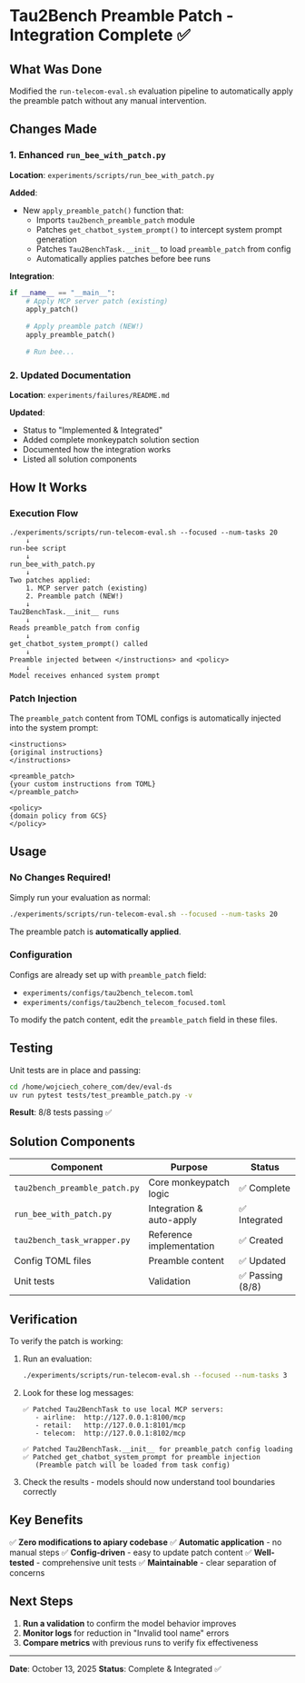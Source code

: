 # Tau2Bench Preamble Patch - Integration Complete ✅

## What Was Done

Modified the `run-telecom-eval.sh` evaluation pipeline to automatically apply the preamble patch without any manual intervention.

## Changes Made

### 1. Enhanced `run_bee_with_patch.py`

**Location**: `experiments/scripts/run_bee_with_patch.py`

**Added**:
- New `apply_preamble_patch()` function that:
  - Imports `tau2bench_preamble_patch` module
  - Patches `get_chatbot_system_prompt()` to intercept system prompt generation
  - Patches `Tau2BenchTask.__init__` to load `preamble_patch` from config
  - Automatically applies patches before bee runs

**Integration**:
```python
if __name__ == "__main__":
    # Apply MCP server patch (existing)
    apply_patch()
    
    # Apply preamble patch (NEW!)
    apply_preamble_patch()
    
    # Run bee...
```

### 2. Updated Documentation

**Location**: `experiments/failures/README.md`

**Updated**:
- Status to "Implemented & Integrated"
- Added complete monkeypatch solution section
- Documented how the integration works
- Listed all solution components

## How It Works

### Execution Flow

```
./experiments/scripts/run-telecom-eval.sh --focused --num-tasks 20
    ↓
run-bee script
    ↓
run_bee_with_patch.py
    ↓
Two patches applied:
    1. MCP server patch (existing)
    2. Preamble patch (NEW!)
    ↓
Tau2BenchTask.__init__ runs
    ↓
Reads preamble_patch from config
    ↓
get_chatbot_system_prompt() called
    ↓
Preamble injected between </instructions> and <policy>
    ↓
Model receives enhanced system prompt
```

### Patch Injection

The `preamble_patch` content from TOML configs is automatically injected into the system prompt:

```
<instructions>
{original instructions}
</instructions>

<preamble_patch>
{your custom instructions from TOML}
</preamble_patch>

<policy>
{domain policy from GCS}
</policy>
```

## Usage

### No Changes Required!

Simply run your evaluation as normal:

```bash
./experiments/scripts/run-telecom-eval.sh --focused --num-tasks 20
```

The preamble patch is **automatically applied**.

### Configuration

Configs are already set up with `preamble_patch` field:

- `experiments/configs/tau2bench_telecom.toml`
- `experiments/configs/tau2bench_telecom_focused.toml`

To modify the patch content, edit the `preamble_patch` field in these files.

## Testing

Unit tests are in place and passing:

```bash
cd /home/wojciech_cohere_com/dev/eval-ds
uv run pytest tests/test_preamble_patch.py -v
```

**Result**: 8/8 tests passing ✅

## Solution Components

| Component | Purpose | Status |
|-----------|---------|--------|
| `tau2bench_preamble_patch.py` | Core monkeypatch logic | ✅ Complete |
| `run_bee_with_patch.py` | Integration & auto-apply | ✅ Integrated |
| `tau2bench_task_wrapper.py` | Reference implementation | ✅ Created |
| Config TOML files | Preamble content | ✅ Updated |
| Unit tests | Validation | ✅ Passing (8/8) |

## Verification

To verify the patch is working:

1. Run an evaluation:
   ```bash
   ./experiments/scripts/run-telecom-eval.sh --focused --num-tasks 3
   ```

2. Look for these log messages:
   ```
   ✅ Patched Tau2BenchTask to use local MCP servers:
      - airline:  http://127.0.0.1:8100/mcp
      - retail:   http://127.0.0.1:8101/mcp
      - telecom:  http://127.0.0.1:8102/mcp

   ✅ Patched Tau2BenchTask.__init__ for preamble_patch config loading
   ✅ Patched get_chatbot_system_prompt for preamble injection
      (Preamble patch will be loaded from task config)
   ```

3. Check the results - models should now understand tool boundaries correctly

## Key Benefits

✅ **Zero modifications to apiary codebase**
✅ **Automatic application** - no manual steps
✅ **Config-driven** - easy to update patch content
✅ **Well-tested** - comprehensive unit tests
✅ **Maintainable** - clear separation of concerns

## Next Steps

1. **Run a validation** to confirm the model behavior improves
2. **Monitor logs** for reduction in "Invalid tool name" errors
3. **Compare metrics** with previous runs to verify fix effectiveness

---

**Date**: October 13, 2025
**Status**: Complete & Integrated ✅

